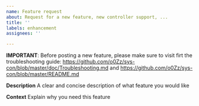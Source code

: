 ```yaml
---
name: Feature request
about: Request for a new feature, new controller support, ...
title: ''
labels: enhancement
assignees: ''

---
```


**IMPORTANT**: Before posting a new feature, please make sure to visit firt the troubleshooting guide: https://github.com/o0Zz/sys-con/blob/master/doc/Troubleshooting.md and https://github.com/o0Zz/sys-con/blob/master/README.md 

**Description**
A clear and concise description of what feature you would like

**Context**
Explain why you need this feature